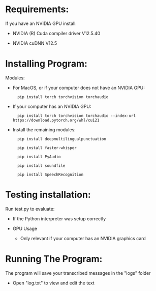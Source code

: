 # Requirements:

If you have an NVIDIA GPU install:

- NVIDIA (R) Cuda compiler driver V12.5.40

- NVIDIA cuDNN V12.5

# Installing Program:

Modules:

- For MacOS, or if your computer does not have an NVIDIA GPU:

        pip install torch torchvision torchaudio

- If your computer has an NVIDIA GPU:

        pip install torch torchvision torchaudio --index-url https://download.pytorch.org/whl/cu121

- Install the remaining modules:

        pip install deepmultilingualpunctuation
    
        pip install faster-whisper
    
        pip install PyAudio
    
        pip install soundfile
    
        pip install SpeechRecognition

# Testing installation:

Run test.py to evaluate:

- If the Python interpreter was setup correctly

- GPU Usage

    - Only relevant if your computer has an NVIDIA graphics card

# Running The Program:

The program will save your transcribed messages in the "logs" folder

- Open "log.txt" to view and edit the text
